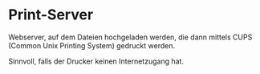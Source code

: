 # Print-Server
Webserver, auf dem Dateien hochgeladen werden, die dann mittels CUPS (Common Unix Printing System) gedruckt werden.

Sinnvoll, falls der Drucker keinen Internetzugang hat.


